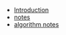 - [Introduction](README.md)
- [notes](notebook/README.md)
- [algorithm notes](/algorithm-notebook/README.md)
